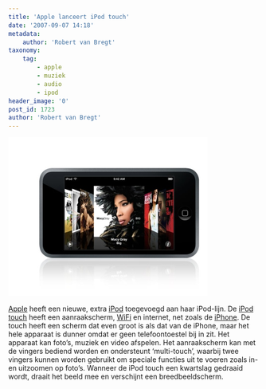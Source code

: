 ```yaml
---
title: 'Apple lanceert iPod touch'
date: '2007-09-07 14:18'
metadata:
    author: 'Robert van Bregt'
taxonomy:
    tag:
        - apple
        - muziek
        - audio
        - ipod
header_image: '0'
post_id: 1723
author: 'Robert van Bregt'
---
```


![Apple iPod Touch](./apple_ipod_touch.jpg?cropResize=400,400)

[Apple](http://www.apple.com/nl/) heeft een nieuwe, extra [iPod](http://www.apple.com/nl/ipod/) toegevoegd aan haar iPod-lijn. De [iPod touch](http://www.apple.com/nl/ipodtouch/) heeft een aanraakscherm, [WiFi](http://nl.wikipedia.org/wiki/Wifi) en internet, net zoals de [iPhone](http://www.apple.com/iphone/). De touch heeft een scherm dat even groot is als dat van de iPhone, maar het hele apparaat is dunner omdat er geen telefoontoestel bij in zit. Het apparaat kan foto’s, muziek en video afspelen. Het aanraakscherm kan met de vingers bediend worden en ondersteunt ‘multi-touch’, waarbij twee vingers kunnen worden gebruikt om speciale functies uit te voeren zoals in- en uitzoomen op foto’s. Wanneer de iPod touch een kwartslag gedraaid wordt, draait het beeld mee en verschijnt een breedbeeldscherm.